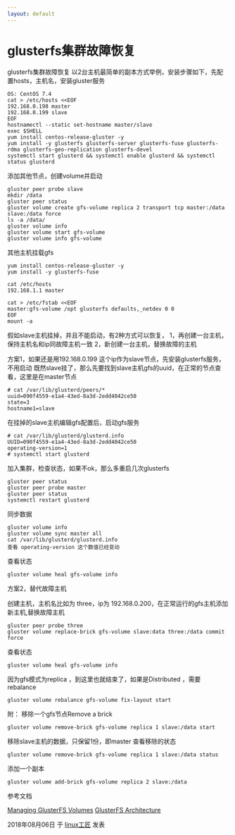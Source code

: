 ```yaml
---
layout: default
---
```


# glusterfs集群故障恢复

glusterfs集群故障恢复
以2台主机最简单的副本方式举例，安装步骤如下，先配置hosts，主机名，安装gluster服务

```
OS: CentOS 7.4
cat > /etc/hosts <<EOF
192.168.0.198 master
192.168.0.199 slave
EOF
hostnamectl --static set-hostname master/slave
exec $SHELL
yum install centos-release-gluster -y
yum install -y glusterfs glusterfs-server glusterfs-fuse glusterfs-rdma glusterfs-geo-replication glusterfs-devel
systemctl start glusterd && systemctl enable glusterd && systemctl status glusterd
```

添加其他节点，创建volume并启动

```
gluster peer probe slave
mkdir /data
gluster peer status
gluster volume create gfs-volume replica 2 transport tcp master:/data slave:/data force
ls -a /data/
gluster volume info
gluster volume start gfs-volume
gluster volume info gfs-volume
```

其他主机挂载gfs

```
yum install centos-release-gluster -y
yum install -y glusterfs-fuse

cat /etc/hosts
192.168.1.1 master

cat > /etc/fstab <<EOF
master:gfs-volume /opt glusterfs defaults,_netdev 0 0
EOF
mount -a
```

假如slave主机挂掉，并且不能启动，有2种方式可以恢复，
1，再创建一台主机，保持主机名和ip同故障主机一致
2，新创建一台主机，替换故障的主机

方案1，如果还是用192.168.0.199 这个ip作为slave节点，先安装glusterfs服务，不用启动
既然slave挂了，那么先要找到slave主机gfs的uuid，在正常的节点查看，这里是在master节点

```
# cat /var/lib/glusterd/peers/*
uuid=090f4559-e1a4-43ed-8a3d-2edd4042ce50
state=3
hostname1=slave
```

在挂掉的slave主机编辑gfs配置后，启动gfs服务

```
# cat /var/lib/glusterd/glusterd.info 
UUID=090f4559-e1a4-43ed-8a3d-2edd4042ce50
operating-version=1
# systemctl start glusterd
```

加入集群，检查状态，如果不ok，那么多重启几次glusterfs

```
gluster peer status
gluster peer probe master
gluster peer status
systemctl restart glusterd
```

同步数据

```
gluster volume info
gluster volume sync master all
cat /var/lib/glusterd/glusterd.info 
查看 operating-version 这个数值已经变动
```

查看状态

```
gluster volume heal gfs-volume info
```



方案2，替代故障主机

创建主机，主机名比如为 three，ip为 192.168.0.200，在正常运行的gfs主机添加新主机,替换故障主机

```
gluster peer probe three
gluster volume replace-brick gfs-volume slave:data three:/data commit force
```

查看状态

```
gluster volume heal gfs-volume info
```

因为gfs模式为replica ，到这里也就结束了，如果是Distributed ，需要rebalance

```
gluster volume rebalance gfs-volume fix-layout start
```



附：
移除一个gfs节点Remove a brick

```
gluster volume remove-brick gfs-volume replica 1 slave:/data start
```

移除slave主机的数据，只保留1份，即master
查看移除的状态

```
gluster volume remove-brick gfs-volume replica 1 slave:/data status
```

添加一个副本

```
gluster volume add-brick gfs-volume replica 2 slave:/data
```

参考文档

[Managing GlusterFS Volumes](https://docs.gluster.org/en/latest/Administrator%20Guide/Managing%20Volumes/)
[GlusterFS Architecture](https://docs.gluster.org/en/latest/Quick-Start-Guide/Architecture/)

2018年08月06日 于 [linux工匠](https://bbotte.github.io/) 发表

